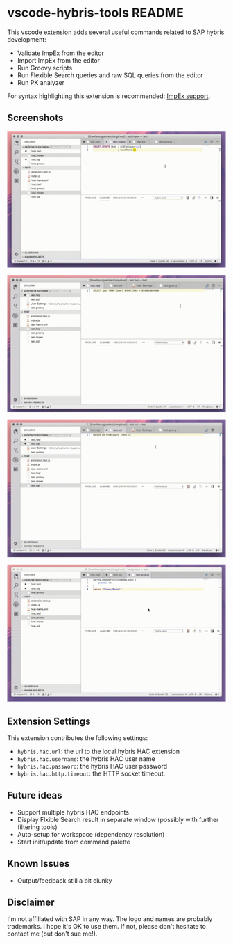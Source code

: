 # vscode-hybris-tools README

This vscode extension adds several useful commands related to SAP hybris development:
* Validate ImpEx from the editor
* Import ImpEx from the editor
* Run Groovy scripts
* Run Flexible Search queries and raw SQL queries from the editor
* Run PK analyzer

For syntax highlighting this extension is recommended: [ImpEx support](https://github.com/simplyRoba/ImpExSupport).

## Screenshots
![Import ImpEx](docs/impex.gif)

![Execute Flexible Search query](docs/fsql.gif)

![Execute raw SQL query](docs/rawsql.gif)

![Execute grovvy script](docs/groovy.gif)

## Extension Settings

This extension contributes the following settings:

* `hybris.hac.url`: the url to the local hybris HAC extension
* `hybris.hac.username`: the hybris HAC user name
* `hybris.hac.password`: the hybris HAC user password
* `hybris.hac.http.timeout`: the HTTP socket timeout. 

## Future ideas
* Support multiple hybris HAC endpoints
* Display Flxible Search result in separate window (possibly with further filtering tools)
* Auto-setup for workspace (dependency resolution)
* Start init/update from command palette

## Known Issues

* Output/feedback still a bit clunky

## Disclaimer
I'm not affiliated with SAP in any way. The logo and names are probably trademarks. I hope it's OK to use them. If not, please don't hesitate to contact me (but don't sue me!).
